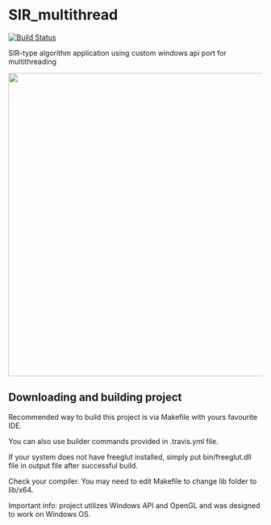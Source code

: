 # SIR_multithread

[![Build Status](https://travis-ci.com/baaxymilian/SIR_multithread.svg?branch=main)](https://travis-ci.com/baaxymilian/SIR_multithread)


SIR-type algorithm application using custom windows api port for multithreading

<img src="https://media.giphy.com/media/my3kMiPuhDR7n1xvgM/giphy.gif" width="600">

## Downloading and building project

Recommended way to build this project is via Makefile with yours favourite IDE.

You can also use builder commands provided in .travis.yml file.

If your system does not have freeglut installed, simply put bin/freeglut.dll file in output file after successful build.

Check your compiler. You may need to edit Makefile to change lib folder to lib/x64.

Important info: project utilizes Windows API and OpenGL and was designed to work on Windows OS.

